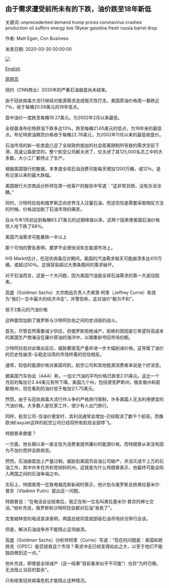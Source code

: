 ## 由于需求遭受前所未有的下跌，油价跌至18年新低

关键词: unprecedented demand trump prices coronavirus crashes production oil suffers energy low 18year gasoline fresh russia barrel drop

作者: Matt Egan, Cnn Business

发表日期: 2020-03-30 00:00:00

![](https://cdn.cnn.com/cnnnext/dam/assets/200330084522-oil-jack-usa-0310-super-tease.jpg)

[English](Oil%20crashes%20to%20fresh%2018-year%20low%20as%20demand%20suffers%20unprecedented%20drop.md)

[原网页](https://edition.cnn.com/2020/03/30/business/oil-crash-gas-prices/index.html)

纽约（CNN商业）2020年的严重石油崩盘尚未结束。

由于冠状病毒大流行继续对能源需求造成毁灭性打击，美国原油价格周一暴跌近7％，收于每桶20.09美元的18年低点。

盘中油价一度跌至每桶19.27美元，为2002年2月以来最低。

全球基准布伦特原油下跌多达13％，跌至每桶21.65美元的低点，为18年来的最低点。布伦特原油期货价格收于每桶22.76美元，为2002年11月以来的最低收盘价。

石油市场的新一轮卖盘凸显了全球政府施加的社会距离限制所导致的需求空前下滑。高速公路是空的。整个航空公司都关闭了，仅关闭了其125,000名员工中的大多数。大小工厂都停止了生产。

根据美国银行的数据，本季度全球石油消费可能每天增加1200万桶，或12％，是有记录以来的最大跌幅。

美国银行大宗商品分析师在周一给客户的报告中写道：“这非常丑陋，没有办法涂糖。”

同时，沙特阿拉伯和俄罗斯正向世界注入过量石油，而这恰恰是需要采取相反方法的时候。价格战加剧了石油市场的痛苦。

自从今年1月初达到每桶63.27美元的近期峰值以来，这两个因素使美国石油价格惊人地下跌了68％。

美国汽油需求可能暴跌一半以上

那个可怕的警告表明，噩梦不会很快消失在能源市场上。

IHS Markit估计，在冠状病毒应对期间，美国的汽油需求每天可能崩溃多达410万桶，或超过50％。这很容易超过大萧条期间的需求破坏。

对于石油而言，这是一个大问题，因为美国汽油是全球石油需求的第一大波动因素。

高盛（Goldman Sachs）大宗商品负责人杰弗里·柯里（Jeffrey Currie）称其为“我们一生中最大的经济冲击”，并警告称，这对油价“极为不利”。

低于2美元的汽油价格

这种震惊加剧了俄罗斯与沙特阿拉伯之间的史诗般的战斗。

首先，尽管显然需要减少供应，但俄罗斯拒绝减产。拒绝的原因是它希望将高成本的美国生产商淹没在廉价原油的海洋中，以期重新夺回市场份额。

沙特阿拉伯对此做出反应，威胁要提高产量并进一步大幅削减价格。这导致了油价的历史性崩溃-与稳定动荡的市场所需的恰恰相反。

通常，较低的能源价格对美国司机，航空公司和其他能源消费者来说是个好消息。

据美国汽车协会（AAA）称，一加仑汽油的平均价格已跌至2.01美元。这比一个月前的每加仑2.44美元有所下降。美国几个州，包括德克萨斯州，俄亥俄州和密歇根州，现在看到的油价低于每加仑1.75美元。

然而，由于与冠状病毒大流行作斗争的严格旅行限制，许多美国人无法利用便宜的汽油价格。大多数人是在家工作，很少有人出门旅行。

同样，航空公司-当油价便宜时，其利润通常会增加-已经取消了数千个航班，而像欧洲EasyJet这样的航空公司已经将所有航班全部停飞。

特朗普来救援？

一方面，他长期以来一直主张为消费者提供廉价的能源价格，而特朗普从来没有因为不加价而抨击欧佩克。

然而，石油崩盘加上产量过剩，威胁到美国页岩油公司破产，并消灭成千上万的石油工作，其中许多在共和党倾斜的州。这就是为什么特朗普表示，他最终可能会陷入两国之间的石油争端之中。

实际上，特朗普周一在致电福克斯新闻时表示，他计划与俄罗斯总统弗拉基米尔·普京（Vladimir Putin）提出这一问题。

特朗普说：“在电话会议结束后，我正在和一位名叫弗拉基米尔·普京的绅士交谈。”他补充说，俄罗斯和沙特阿拉伯都对石油“发疯了”。

克里姆林宫的电话宣读表明，两国总统同意就部级石油市场状况举行会谈。

但是，解决石油战争并不能阻止这场崩溃。

高盛（Goldman Sachs）分析师柯里（Currie）写道：“现在的问题是：美国和欧佩克（OPEC）能否拯救这个市场？需求冲击已经变得如此之大，以至于他们不能独自做到这一点。”

他补充说，即使是全球减产（这一结果“目前看来似乎不可能”）也将“为时已晚，无法阻止当前的盈余”。

只有结束冠状病毒危机才能阻止这种情况。